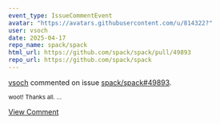 ```yaml
---
event_type: IssueCommentEvent
avatar: "https://avatars.githubusercontent.com/u/814322?"
user: vsoch
date: 2025-04-17
repo_name: spack/spack
html_url: https://github.com/spack/spack/pull/49893
repo_url: https://github.com/spack/spack
---
```


<a href='https://github.com/vsoch' target='_blank'>vsoch</a> commented on issue <a href='https://github.com/spack/spack/pull/49893' target='_blank'>spack/spack#49893</a>.

<small>woot! Thanks all. ...</small>

<a href='https://github.com/spack/spack/pull/49893' target='_blank'>View Comment</a>